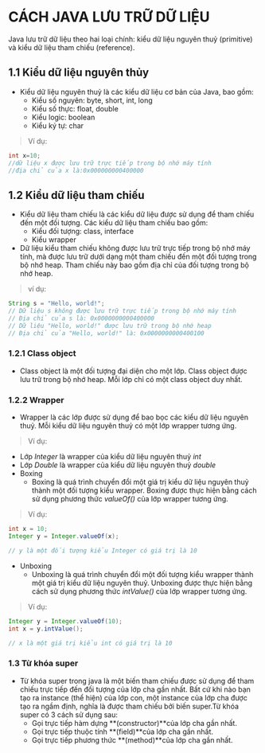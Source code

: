 # CÁCH JAVA LƯU TRỮ DỮ LIỆU
Java lưu trữ dữ liệu theo hai loại chính: kiểu dữ liệu nguyên thuỷ (primitive) và kiểu dữ liệu tham chiếu (reference).
## 1.1 Kiểu dữ liệu nguyên thủy
- Kiểu dữ liệu nguyên thuỷ là các kiểu dữ liệu cơ bản của Java, bao gồm:
  - Kiểu số nguyên: byte, short, int, long
  - Kiểu số thực: float, double
  - Kiểu logic: boolean
  - Kiểu ký tự: char
> Ví dụ:
```Java
int x=10;
//dữ liệu x được lưu trữ trực tiếp trong bộ nhớ máy tính
//địa chỉ của x là:0x000000000400000
```
## 1.2 Kiểu dữ liệu tham chiếu
- Kiểu dữ liệu tham chiếu là các kiểu dữ liệu được sử dụng để tham chiếu đến một đối tượng. Các kiểu dữ liệu tham chiếu bao gồm:
  - Kiểu đối tượng: class, interface
  - Kiểu wrapper 
- Dữ liệu kiểu tham chiếu không được lưu trữ trực tiếp trong bộ nhớ máy tính, mà được lưu trữ dưới dạng một tham chiếu đến một đối tượng trong bộ nhớ heap. Tham chiếu này bao gồm địa chỉ của đối tượng trong bộ nhớ heap.
> ví dụ:
```Java
String s = "Hello, world!";
// Dữ liệu s không được lưu trữ trực tiếp trong bộ nhớ máy tính
// Địa chỉ của s là: 0x0000000000400000
// Dữ liệu "Hello, world!" được lưu trữ trong bộ nhớ heap
// Địa chỉ của "Hello, world!" là: 0x0000000000400100

```
### 1.2.1 Class object
- Class object là một đối tượng đại diện cho một lớp. Class object được lưu trữ trong bộ nhớ heap. Mỗi lớp chỉ có một class object duy nhất.
### 1.2.2 Wrapper
- Wrapper là các lớp được sử dụng để bao bọc các kiểu dữ liệu nguyên thuỷ. Mỗi kiểu dữ liệu nguyên thuỷ có một lớp wrapper tương ứng.
> Ví dụ:
  - Lớp *Integer* là wrapper của kiểu dữ liệu nguyên thuỷ *int*
  - Lớp *Double* là wrapper của kiểu dữ liệu nguyên thuỷ *double*
- Boxing
  - Boxing là quá trình chuyển đổi một giá trị kiểu dữ liệu nguyên thuỷ thành một đối tượng kiểu wrapper. Boxing được thực hiện bằng cách sử dụng phương thức *valueOf()* của lớp wrapper tương ứng.
> Ví dụ:
```Java
int x = 10;
Integer y = Integer.valueOf(x);

// y là một đối tượng kiểu Integer có giá trị là 10
```
- Unboxing
  - Unboxing là quá trình chuyển đổi một đối tượng kiểu wrapper thành một giá trị kiểu dữ liệu nguyên thuỷ. Unboxing được thực hiện bằng cách sử dụng phương thức *intValue()* của lớp wrapper tương ứng.
> Ví dụ:
```Java
Integer y = Integer.valueOf(10);
int x = y.intValue();

// x là một giá trị kiểu int có giá trị là 10

```
### 1.3 Từ khóa super
- Từ khóa super trong java là một biến tham chiếu được sử dụng để tham chiếu trực tiếp đến đối tượng của lớp cha gần nhất. Bất cứ khi nào bạn tạo ra instance (thể hiện) của lớp con, một instance của lớp cha được tạo ra ngầm định, nghĩa là được tham chiếu bởi biến super.Từ khóa super có 3 cách sử dụng sau:
  - Gọi trực tiếp hàm dựng **(constructor)**của lớp cha gần nhất.
  - Gọi trực tiếp thuộc tính **(field)**của lớp cha gần nhất.
  - Gọi trực tiếp phương thức **(method)**của lớp cha gần nhất.

